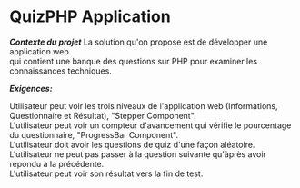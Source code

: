 # QuizPHP Application
***Contexte du projet***
La solution qu'on propose est de développer une application web   
qui contient une banque des questions sur PHP pour examiner les connaissances techniques.  
  
***Exigences:***

Utilisateur peut voir les trois niveaux de l'application web (Informations, Questionnaire et Résultat), "Stepper Component".  
L'utilisateur peut voir un compteur d'avancement qui vérifie le pourcentage du questionnaire, "ProgressBar Component".  
L'utilisateur doit avoir les questions de quiz d'une façon aléatoire.  
L'utilisateur ne peut pas passer à la question suivante qu'àprès avoir répondu à la précédente.  
L'utilisateur peut voir son résultat vers la fin de test.  
